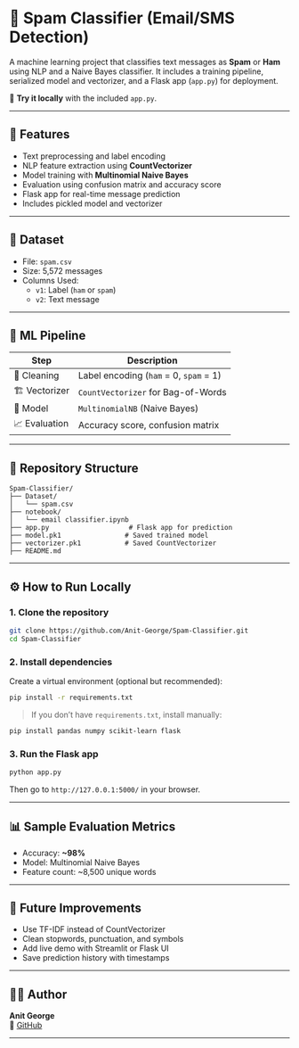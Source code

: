 # 📧 Spam Classifier (Email/SMS Detection)

A machine learning project that classifies text messages as **Spam** or **Ham** using NLP and a Naive Bayes classifier. It includes a training pipeline, serialized model and vectorizer, and a Flask app (`app.py`) for deployment.

🔗 **Try it locally** with the included `app.py`.

---

## 🚀 Features

- Text preprocessing and label encoding
- NLP feature extraction using **CountVectorizer**
- Model training with **Multinomial Naive Bayes**
- Evaluation using confusion matrix and accuracy score
- Flask app for real-time message prediction
- Includes pickled model and vectorizer

---

## 🧾 Dataset

- File: `spam.csv`
- Size: 5,572 messages
- Columns Used:
  - `v1`: Label (`ham` or `spam`)
  - `v2`: Text message

---

## 🧠 ML Pipeline

| Step         | Description                     |
|--------------|----------------------------------|
| 🧹 Cleaning   | Label encoding (`ham` = 0, `spam` = 1) |
| 🏗 Vectorizer | `CountVectorizer` for Bag-of-Words   |
| 🧪 Model      | `MultinomialNB` (Naive Bayes)        |
| 📈 Evaluation | Accuracy score, confusion matrix     |

---

## 📁 Repository Structure

```
Spam-Classifier/
├── Dataset/
│   └── spam.csv
├── notebook/
│   └── email classifier.ipynb
├── app.py                    # Flask app for prediction
├── model.pk1                # Saved trained model
├── vectorizer.pk1           # Saved CountVectorizer
├── README.md
```

---

## ⚙️ How to Run Locally

### 1. Clone the repository

```bash
git clone https://github.com/Anit-George/Spam-Classifier.git
cd Spam-Classifier
```

### 2. Install dependencies

Create a virtual environment (optional but recommended):

```bash
pip install -r requirements.txt
```

> If you don’t have `requirements.txt`, install manually:
```bash
pip install pandas numpy scikit-learn flask
```

### 3. Run the Flask app

```bash
python app.py
```

Then go to `http://127.0.0.1:5000/` in your browser.

---


## 📊 Sample Evaluation Metrics

- Accuracy: **~98%**
- Model: Multinomial Naive Bayes
- Feature count: ~8,500 unique words

---

## 🔮 Future Improvements

- Use TF-IDF instead of CountVectorizer
- Clean stopwords, punctuation, and symbols
- Add live demo with Streamlit or Flask UI
- Save prediction history with timestamps

---

## 👨‍💻 Author

**Anit George**  
🔗 [GitHub](https://github.com/Anit-George)

---
